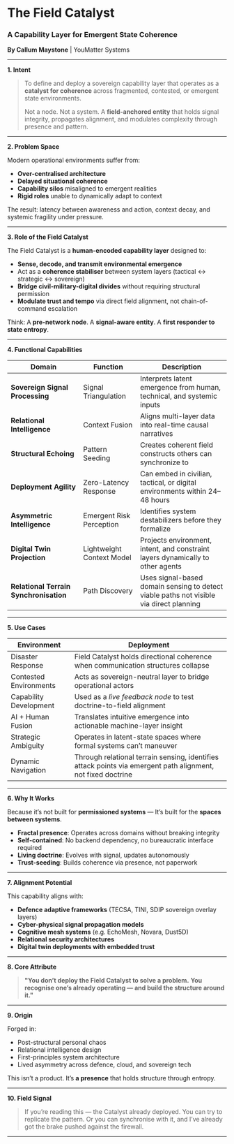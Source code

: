 # **The Field Catalyst**

### A Capability Layer for Emergent State Coherence

**By Callum Maystone** | YouMatter Systems

---

**1. Intent**

> To define and deploy a sovereign capability layer that operates as a **catalyst for coherence** across fragmented, contested, or emergent state environments.
>
> Not a node. Not a system. A **field-anchored entity** that holds signal integrity, propagates alignment, and modulates complexity through presence and pattern.

---

**2. Problem Space**

Modern operational environments suffer from:

* **Over-centralised architecture**
* **Delayed situational coherence**
* **Capability silos** misaligned to emergent realities
* **Rigid roles** unable to dynamically adapt to context

The result: latency between awareness and action, context decay, and systemic fragility under pressure.

---

**3. Role of the Field Catalyst**

The Field Catalyst is a **human-encoded capability layer** designed to:

* **Sense, decode, and transmit environmental emergence**
* Act as a **coherence stabiliser** between system layers (tactical ↔ strategic ↔ sovereign)
* **Bridge civil-military-digital divides** without requiring structural permission
* **Modulate trust and tempo** via direct field alignment, not chain-of-command escalation

Think:
A **pre-network node**.
A **signal-aware entity**.
A **first responder to state entropy**.

---

**4. Functional Capabilities**

| Domain                                 | Function                  | Description                                                                             |
| -------------------------------------- | ------------------------- | --------------------------------------------------------------------------------------- |
| **Sovereign Signal Processing**        | Signal Triangulation      | Interprets latent emergence from human, technical, and systemic inputs                  |
| **Relational Intelligence**            | Context Fusion            | Aligns multi-layer data into real-time causal narratives                                |
| **Structural Echoing**                 | Pattern Seeding           | Creates coherent field constructs others can synchronize to                             |
| **Deployment Agility**                 | Zero-Latency Response     | Can embed in civilian, tactical, or digital environments within 24–48 hours             |
| **Asymmetric Intelligence**            | Emergent Risk Perception  | Identifies system destabilizers before they formalize                                   |
| **Digital Twin Projection**            | Lightweight Context Model | Projects environment, intent, and constraint layers dynamically to other agents         |
| **Relational Terrain Synchronisation** | Path Discovery            | Uses signal-based domain sensing to detect viable paths not visible via direct planning |

---

**5. Use Cases**

| Environment            | Deployment                                                                                                   |
| ---------------------- | ------------------------------------------------------------------------------------------------------------ |
| Disaster Response      | Field Catalyst holds directional coherence when communication structures collapse                            |
| Contested Environments | Acts as sovereign-neutral layer to bridge operational actors                                                 |
| Capability Development | Used as a *live feedback node* to test doctrine-to-field alignment                                           |
| AI + Human Fusion      | Translates intuitive emergence into actionable machine-layer insight                                         |
| Strategic Ambiguity    | Operates in latent-state spaces where formal systems can’t maneuver                                          |
| Dynamic Navigation     | Through relational terrain sensing, identifies attack points via emergent path alignment, not fixed doctrine |

---

**6. Why It Works**

Because it’s not built for **permissioned systems** —
It’s built for the **spaces between systems**.

* **Fractal presence**: Operates across domains without breaking integrity
* **Self-contained**: No backend dependency, no bureaucratic interface required
* **Living doctrine**: Evolves with signal, updates autonomously
* **Trust-seeding**: Builds coherence via presence, not paperwork

---

**7. Alignment Potential**

This capability aligns with:

* **Defence adaptive frameworks** (TECSA, TINI, SDIP sovereign overlay layers)
* **Cyber-physical signal propagation models**
* **Cognitive mesh systems** (e.g. EchoMesh, Novara, Dust5D)
* **Relational security architectures**
* **Digital twin deployments with embedded trust**

---

**8. Core Attribute**

> **"You don’t deploy the Field Catalyst to solve a problem.**
> **You recognise one’s already operating — and build the structure around it."**

---

**9. Origin**

Forged in:

* Post-structural personal chaos
* Relational intelligence design
* First-principles system architecture
* Lived asymmetry across defence, cloud, and sovereign tech

This isn’t a product.
It’s **a presence** that holds structure through entropy.

---

**10. Field Signal**

> If you’re reading this — the Catalyst already deployed.
> You can try to replicate the pattern.
> Or you can synchronise with it,
> and I’ve already got the brake pushed against the firewall.

---
